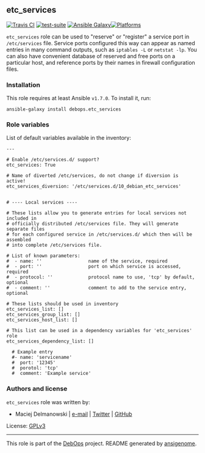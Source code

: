 ## etc_services

[![Travis CI](https://secure.travis-ci.org/debops/ansible-etc_services.png)](http://travis-ci.org/debops/ansible-etc_services) [![test-suite](http://img.shields.io/badge/test--suite-ansible--etc__services-blue.svg)](https://github.com/debops/test-suite/tree/master/ansible-etc_services/) [![Ansible Galaxy](http://img.shields.io/badge/galaxy-debops.etc__services-660198.svg)](https://galaxy.ansible.com/list#/roles/1563)[![Platforms](http://img.shields.io/badge/platforms-debian%20|%20ubuntu-lightgrey.svg)](#)

`etc_services` role can be used to "reserve" or "register" a service port
in `/etc/services` file. Service ports configured this way can appear as
named entries in many command outputs, such as `iptables -L` or `netstat -lp`.
You can also have convenient database of reserved and free ports on
a particular host, and reference ports by their names in firewall
configuration files.


### Installation

This role requires at least Ansible `v1.7.0`. To install it, run:

    ansible-galaxy install debops.etc_services






### Role variables

List of default variables available in the inventory:

    ---
    
    # Enable /etc/services.d/ support?
    etc_services: True
    
    # Name of diverted /etc/services, do not change if diversion is active!
    etc_services_diversion: '/etc/services.d/10_debian_etc_services'
    
    
    # ---- Local services ----
    
    # These lists allow you to generate entries for local services not included in
    # officially distributed /etc/services file. They will generate separate files
    # for each configured service in /etc/services.d/ which then will be assembled
    # into complete /etc/services file.
    
    # List of known parameters:
    #  - name: ''                 name of the service, required
    #  - port: ''                 port on which service is accessed, required
    #  - protocol: ''             protocol name to use, 'tcp' by default, optional
    #  - comment: ''              comment to add to the service entry, optional
    
    # These lists should be used in inventory
    etc_services_list: []
    etc_services_group_list: []
    etc_services_host_list: []
    
    # This list can be used in a dependency variables for 'etc_services' role
    etc_services_dependency_list: []
    
      # Example entry
      #- name: 'servicename'
      #  port: '12345'
      #  porotol: 'tcp'
      #  comment: 'Example service'




### Authors and license

`etc_services` role was written by:

- Maciej Delmanowski | [e-mail](mailto:drybjed@gmail.com) | [Twitter](https://twitter.com/drybjed) | [GitHub](https://github.com/drybjed)

License: [GPLv3](https://tldrlegal.com/license/gnu-general-public-license-v3-(gpl-3))

***

This role is part of the [DebOps](http://debops.org/) project. README generated by [ansigenome](https://github.com/nickjj/ansigenome/).
